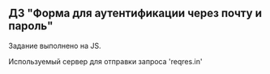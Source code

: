 ## ДЗ "Форма для аутентификации через почту и пароль"
Задание выполнено на JS.

Используемый сервер для отправки запроса 'reqres.in'
